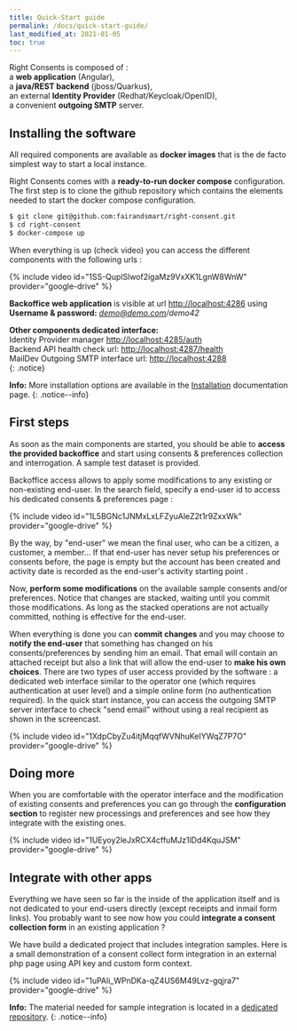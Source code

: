 ```yaml
---
title: Quick-Start guide
permalink: /docs/quick-start-guide/
last_modified_at: 2021-01-05
toc: true
---
```


Right Consents is composed of :  
a **web application** (Angular),  
a **java/REST backend** (jboss/Quarkus),  
an external **Identity Provider** (Redhat/Keycloak/OpenID),  
a convenient **outgoing SMTP** server.

## Installing the software

All required components are available as **docker images** that is the de facto simplest way to start a local instance. 

Right Consents comes with a **ready-to-run docker compose** configuration.
The first step is to clone the github repository which contains the elements needed to start the docker compose configuration.

```bash
$ git clone git@github.com:fairandsmart/right-consent.git
$ cd right-consent
$ docker-compose up
```

When everything is up (check video) you can access the different components with the following urls : 

{% include video id="1SS-QuplSlwof2igaMz9VxXK1LgnW8WnW" provider="google-drive" %}

**Backoffice web application** is visible at url [http://localhost:4286](http://localhost:4286) using <b>Username & password:</b> *demo@demo.com/demo42*

<b>Other components dedicated interface:</b>  
<i class="fa fa-users"></i> Identity Provider manager [http://localhost:4285/auth](http://localhost:4285/auth)  
<i class="fa fa-desktop"></i> Backend API health check url: [http://localhost:4287/health](http://localhost:4287/health)  
<i class="fa fa-inbox"></i> MailDev Outgoing SMTP interface url: [http://localhost:4288](http://localhost:4288)  
{: .notice}


<i class="fa fa-info-circle"></i> <b>Info:</b> More installation options are available in the [Installation](/docs/installation/) documentation page.
{: .notice--info}

## First steps

As soon as the main components are started, you should be able to **access the provided backoffice** and start using consents & preferences collection and interrogation. A sample test dataset is provided.

Backoffice access allows to apply some modifications to any existing or non-existing end-user. In the search field, specify a end-user id to access his dedicated consents & preferences page :

{% include video id="1L5BGNc1JNMxLxLFZyuAleZ2t1r9ZxxWk" provider="google-drive" %}

By the way, by "end-user" we mean the final user, who can be a citizen, a customer, a member...
If that end-user has never setup his preferences or consents before, the page is empty but the account has been created and activity date is recorded as the end-user's activity starting point .

Now, **perform some modifications** on the available sample consents and/or preferences. Notice that changes are stacked, waiting until you commit those modifications. As long as the stacked operations are not actually committed, nothing is effective for the end-user. 

When everything is done you can **commit changes** and you may choose to **notify the end-user** that something has changed on his consents/preferences by sending him an email. That email will contain an attached receipt but also a link that will allow the end-user to **make his own choices**. There are two types of user access provided by the software : a dedicated web interface similar to the operator one (which requires authentication at user level) and a simple online form (no authentication required). In the quick start instance, you can access the outgoing SMTP server interface to check "send email" without using a real recipient as shown in the screencast.

{% include video id="1XdpCbyZu4itjMqqfWVNhuKeIYWqZ7P7O" provider="google-drive" %}

## Doing more

When you are comfortable with the operator interface and the modification of existing consents and preferences you can go through the **configuration section** to register new processings and preferences and see how they integrate with the existing ones.

{% include video id="1UEyoy2leJxRCX4cffuMJz1lDd4KquJSM" provider="google-drive" %}

## Integrate with other apps

Everything we have seen so far is the inside of the application itself and is not dedicated to your end-users directly (except receipts and inmail form links). You probably want to see now how you could **integrate a consent collection form** in an existing application ?

We have build a dedicated project that includes integration samples. Here is a small demonstration of a consent collect form integration in an external php page using API key and custom form context.

{% include video id="1uPAli_WPnDKa-qZ4US6M49Lvz-gqjra7" provider="google-drive" %}

<i class="fa fa-info-circle"></i> <b>Info:</b> The material needed for sample integration is located in a [dedicated repository](https://github.com/fairandsmart/consent-manager-samples).
{: .notice--info}


